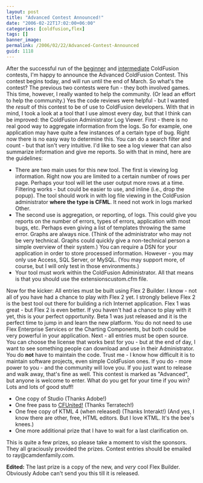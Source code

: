 ```yaml
---
layout: post
title: "Advanced Contest Announced!"
date: "2006-02-22T17:02:00+06:00"
categories: [coldfusion,flex]
tags: []
banner_image: 
permalink: /2006/02/22/Advanced-Contest-Announced
guid: 1118
---
```


After the successful run of the <a href="http://ray.camdenfamily.com/index.cfm/2005/9/20/Contest-Shall-We-Play-a-Game">beginner</a> and <a href="http://ray.camdenfamily.com/index.cfm/2005/10/30/Intermediate-ColdFusion-Contest">intermediate</a> ColdFusion contests, I'm happy to announce the Advanced ColdFusion Contest. This contest begins today, and will run until the end of March. So what's the contest?
The previous two contests were fun - they both involved games. This time, however, I really wanted to help the community. (Or lead an effort to help the community.) Yes the code reviews were helpful - but I wanted the <i>result</i> of this contest to be of use to ColdFusion developers. With that in mind, I took a look at a tool that I use almost every day, but that I think can be improved: the ColdFusion Administrator Log Viewer. 
First - there is no real good way to aggregate information from the logs. So for example, one application may have quite a few instances of a certain type of bug. Right now there is no easy way to determine this. You can do a search filter and count - but that isn't very intuitive. I'd like to see a log viewer that can also summarize information and give me reports. So with that in mind, here are the guidelines:
<ul>
<li>There are two main uses for this new tool. The first is viewing log information. Right now you are limited to a certain number of rows per page. Perhaps your tool will let the user output more rows at a time. Filtering works - but could be easier to use, and inline (i.e., drop the popup). The tool should work in with log file viewing in the ColdFusion administrator <b>where the type is CFML</b>. It need not work in logs marked Other. 
<li>The second use is aggregation, or reporting, of logs. This could give you reports on the number of errors, types of errors, application with most bugs, etc. Perhaps even giving a list of templates throwing the same error. Graphs are always nice. (Think of the administrator who may not be very technical. Graphs could quickly give a non-technical person a simple overview of their system.) You can require a DSN for your application in order to store processed information. However - you may only use Access, SQL Server, or MySQL. (You may support more, of course, but I will only test in those environments.)
<li>Your tool must work within the ColdFusion Administrator. All that means is that you should use the extensionscustom.cfm file. 
</ul>
Now for the kicker: All entries must be built using Flex 2 Builder. I know - not all of you have had a chance to play with Flex 2 yet. I strongly believe Flex 2 is the best tool out there for building a rich Internet application. Flex 1 was great - but Flex 2 is even better. If you haven't had a chance to play with it yet, this is your perfect opportunity. Beta 1 was just released and it is the perfect time to jump in and learn the new platform. You do not need to use Flex Enterprise Services or the Charting Components, but both could be very powerful in your application. 
Next - all entries must be open source. You can choose the license that works best for you - but at the end of day, I want to see something people can download and use in their Administrator. You do <b>not</b> have to maintain the code. Trust me - I know how difficult it is to maintain software projects, even simple ColdFusion ones. If you do - more power to you - and the community will love you. If you just want to release and walk away, that's fine as well.
This contest is marked as "Advanced", but anyone is welcome to enter. What do you get for your time if you win? Lots and lots of good stuff!
<ul>
<li>One copy of Studio (Thanks Adobe!)
<li>One free pass to <a href="http://www.cfunited.com">CFUnited!</a> (Thanks Terratech!)
<li>One free copy of KTML 4 (when released) (Thanks Interakt!) (And yes, I know there are other, free, HTML editors. But I love KTML. It's the bee's knees.)
<li>One more additional prize that I have to wait for a last clarification on.
</ul>
This is quite a few prizes, so please take a moment to visit the sponsors. They all graciously provided the prizes. Contest entries should be emailed to ray@camdenfamily.com.

<b>Edited:</b> The last prize is a copy of the new, and <i>very</i> cool Flex Builder. Obviously Adobe can't send you this till it is released.